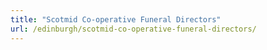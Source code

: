 ```yaml
---
title: "Scotmid Co-operative Funeral Directors"
url: /edinburgh/scotmid-co-operative-funeral-directors/
---
```


